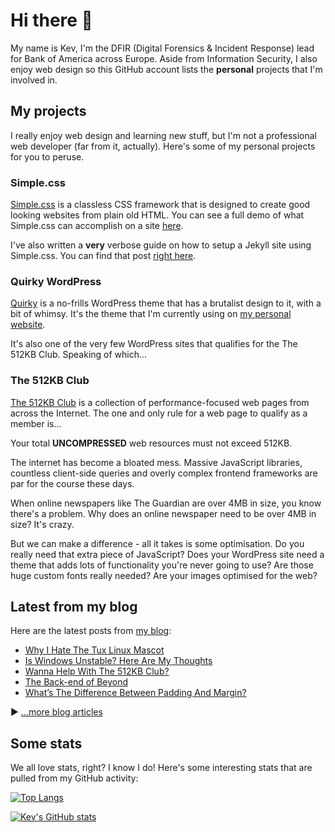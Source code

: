# Hi there 👋

My name is Kev, I'm the DFIR (Digital Forensics & Incident Response) lead for Bank of America across Europe. Aside from Information Security, I also enjoy web design so this GitHub account lists the **personal** projects that I'm involved in.

## My projects

I really enjoy web design and learning new stuff, but I'm not a professional web developer (far from it, actually). Here's some of my personal projects for you to peruse.

### Simple.css

[Simple.css](https://simplecss.org) is a classless CSS framework that is designed to create good looking websites from plain old HTML. You can see a full demo of what Simple.css can accomplish on a site [here](https://simplecss.org/demo).

I've also written a **very** verbose guide on how to setup a Jekyll site using Simple.css. You can find that post [right here](https://kevq.uk/how-to-build-jekyll-site-simple-css/).

### Quirky WordPress

[Quirky](https://github.com/kevquirk/quirky-wordpress) is a no-frills WordPress theme that has a brutalist design to it, with a bit of whimsy. It's the theme that I'm currently using on [my personal website](https://kevq.uk).

It's also one of the very few WordPress sites that qualifies for the The 512KB Club. Speaking of which...

### The 512KB Club

[The 512KB Club](https://512kb.club) is a collection of performance-focused web pages from across the Internet. The one and only rule for a web page to qualify as a member is...

Your total **UNCOMPRESSED** web resources must not exceed 512KB.

The internet has become a bloated mess. Massive JavaScript libraries, countless client-side queries and overly complex frontend frameworks are par for the course these days.

When online newspapers like The Guardian are over 4MB in size, you know there's a problem. Why does an online newspaper need to be over 4MB in size? It's crazy.

But we can make a difference - all it takes is some optimisation. Do you really need that extra piece of JavaScript? Does your WordPress site need a theme that adds lots of functionality you're never going to use? Are those huge custom fonts really needed? Are your images optimised for the web?

## Latest from my blog

Here are the latest posts from [my blog](https://kevq.uk/blog):

<!-- BLOG-POST-LIST:START -->
- [Why I Hate The Tux Linux Mascot](https://kevq.uk/notes/why-i-hate-the-tux-linux-mascot/)
- [Is Windows Unstable? Here Are My Thoughts](https://kevq.uk/is-windows-unstable-here-are-my-thoughts/)
- [Wanna Help With The 512KB Club?](https://kevq.uk/notes/wanna-help-with-the-512kb-club/)
- [The Back-end of Beyond](https://kevq.uk/the-back-end-of-beyond/)
- [What’s The Difference Between Padding And Margin?](https://kevq.uk/whats-the-difference-between-padding-and-margin/)
<!-- BLOG-POST-LIST:END -->

▶ [...more blog articles](https://kevq.uk/blog)


## Some stats

We all love stats, right? I know I do! Here's some interesting stats that are pulled from my GitHub activity:

[![Top Langs](https://github-readme-stats.vercel.app/api/top-langs/?username=kevquirk)](https://github.com/anuraghazra/github-readme-stats)

[![Kev's GitHub stats](https://github-readme-stats.vercel.app/api?username=kevquirk)](https://github.com/kevquirk)
